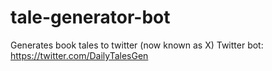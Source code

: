# tale-generator-bot
Generates book tales to twitter (now known as X) 
Twitter bot: https://twitter.com/DailyTalesGen
